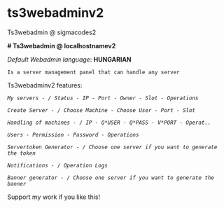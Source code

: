 # ts3webadminv2
Ts3webadmin @ sigmacodes2

**# Ts3webadmin @ localhostnamev2**

_Default Webadmin language_: **HUNGARIAN**

`Is a server management panel that can handle any server`

Ts3webadminv2 features:

_`My servers​​​​​​​ - / Status - IP - Port - Owner - Slot - Operations`_

_`Create Server - / Choose Machine - Choose User - Port - Slot`_

_`Handling of machines - / IP - Q*USER - Q*PASS - V*PORT - Operat..`_

_`Users - Permission - Password - Operations`_

_`Servertoken Generator - / Choose one server if you want to generate the token`_

_`Notifications - / Operation Logs`_

_`Banner generator - / Choose one server if you want to generate the banner`_

Support my work if you like this!
